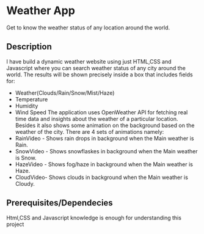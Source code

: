 # Weather App
Get to know the weather status of any location around the world.

## Description
I have build a dynamic weather website using just HTML,CSS and Javascript where you can search weather status of any city around the world. The results will be shown precisely inside a box that includes fields for:
* Weather(Clouds/Rain/Snow/Mist/Haze)
* Temperature 
* Humidity
* Wind Speed
The application uses OpenWeather API for fetching real time data and insights about the weather of a particular location.
Besides it also shows some animation on the background based on the weather of the city. There are 4 sets of animations namely:
* RainVideo - Shows rain drops in background when the Main weather is Rain.
* SnowVideo - Shows snowflaskes in background when the Main weather is Snow.
* HazeVideo - Shows fog/haze in background when the Main weather is Haze.
* CloudVideo- Shows clouds in background when the Main weather is Cloudy.
## Prerequisites/Dependecies
Html,CSS and Javascript knowledge is enough for understanding this project
